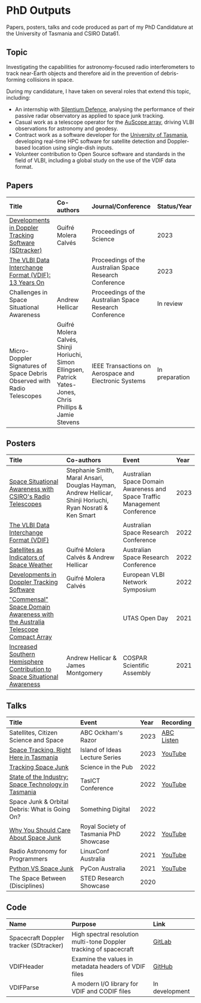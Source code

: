 # PhD Outputs

Papers, posters, talks and code produced as part of my PhD Candidature at the University of Tasmania and CSIRO Data61.

## Topic

Investigating the capabilities for astronomy-focused radio interferometers to track near-Earth objects and therefore aid in the prevention of debris-forming collisions in space.

During my candidature, I have taken on several roles that extend this topic, including:

* An internship with [Silentium Defence](https://www.silentiumdefence.com.au/our-solutions/maverick-s-series/), analysing the performance of their passive radar observatory as applied to space junk tracking.
* Casual work as a telescope operator for the [AuScope array](https://auscope.phys.utas.edu.au), driving VLBI observations for astronomy and geodesy.
* Contract work as a software developer for the [University of Tasmania](https://www.utas.edu.au/physics/space-tracking), developing real-time HPC software for satellite detection and Doppler-based location using single-dish inputs.
* Volunteer contribution to Open Source software and standards in the field of VLBI, including a global study on the use of the VDIF data format.

## Papers

| Title | Co-authors | Journal/Conference    | Status/Year  |
|:--    |:--         |:--                    |:--     |
| [Developments in Doppler Tracking Software (SDtracker)](Papers/sdtracker.pdf) | Guifré Molera Calvés | Proceedings of Science | 2023 |
| [The VLBI Data Interchange Format (VDIF): 13 Years On](Papers/vdif_compliance.pdf) | | Proceedings of the Australian Space Research Conference | 2023 |
| Challenges in Space Situational Awareness | Andrew Hellicar | Proceedings of the Australian Space Research Conference | In review |
| Micro-Doppler Signatures of Space Debris Observed with Radio Telescopes | Guifré Molera Calvés, Shinji Horiuchi, Simon Ellingsen, Patrick Yates-Jones, Chris Phillips & Jamie Stevens | IEEE Transactions on Aerospace and Electronic Systems | In preparation |

## Posters

| Title | Co-authors | Event     | Year  |
|:--    |:--        |:--        |:--    |
| [Space Situational Awareness with CSIRO's Radio Telescopes](Posters/csiro_ssa.pdf) | Stephanie Smith, Maral Ansari, Douglas Hayman, Andrew Hellicar, Shinji Horiuchi, Ryan Nosrati & Ken Smart | Australian Space Domain Awareness and Space Traffic Management Conference | 2023 |
| [The VLBI Data Interchange Format (VDIF)](Posters/vdif_compliance.pdf) | | Australian Space Research Conference | 2022 |
| [Satellites as Indicators of Space Weather](Posters/solar_weather.pdf) | Guifré Molera Calvés & Andrew Hellicar | Australian Space Research Conference | 2022 |
| [Developments in Doppler Tracking Software](Posters/doppler-tracking.pdf) | Guifré Molera Calvés | European VLBI Network Symposium | 2022 |
| ["Commensal" Space Domain Awareness with the Australia Telescope Compact Array](Posters/commensal_sda.pdf) | | UTAS Open Day | 2021 |
| [Increased Southern Hemisphere Contribution to Space Situational Awareness](Posters/southern_ssa.pdf) | Andrew Hellicar & James Montgomery | COSPAR Scientific Assembly | 2021 |

## Talks

| Title | Event | Year  | Recording |
|:--    |:--    |:--    |:--        |
| Satellites, Citizen Science and Space | ABC Ockham's Razor | 2023 | [ABC Listen](https://www.abc.net.au/listen/programs/ockhamsrazor/satellites-citizen-science-space-junk/103222734) |
| [Space Tracking, Right Here in Tasmania](Talks/island_of_ideas.pdf) | Island of Ideas Lecture Series | 2023 | [YouTube](https://youtu.be/CYSgQCcVvWk) |
| [Tracking Space Junk](Talks/scipub.pdf) | Science in the Pub | 2022 | |
| [State of the Industry: Space Technology in Tasmania](Talks/tasict.pdf) | TasICT Conference | 2022 | [YouTube](https://youtu.be/hff-DLl_ER0) |
| Space Junk & Orbital Debris: What is Going On? | Something Digital | 2022 |  |
| [Why You Should Care About Space Junk](Talks/rst_showcase.pdf) | Royal Society of Tasmania PhD Showcase | 2022 | [YouTube](https://youtu.be/Mc59NCNu5lo) |
| Radio Astronomy for Programmers | LinuxConf Australia | 2021 | [YouTube](https://youtu.be/P4UiWbUVaaM) |
| [Python VS Space Junk](Talks/pyconau.pdf) | PyCon Australia | 2021| [YouTube](https://youtu.be/jcgaU1mgS0A) |
| The Space Between (Disciplines) | STED Research Showcase | 2020 | |


## Code

| Name  | Purpose   | Link  |
|:--    |:--        |:--    |
| Spacecraft Doppler tracker (SDtracker) | High spectral resolution multi-tone Doppler tracking of spacecraft | [GitLab](https://gitlab.com/gofrito/sctracker) |
| VDIFHeader | Examine the values in metadata headers of VDIF files | [GitHub](https://github.com/TheMartianLife/VDIFHeader) |
| VDIFParse | A modern I/O library for VDIF and CODIF files | In development |
